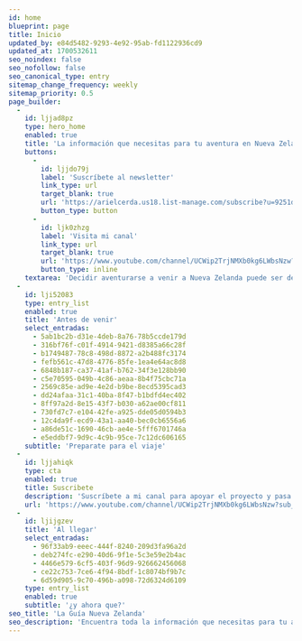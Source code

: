 ```yaml
---
id: home
blueprint: page
title: Inicio
updated_by: e84d5482-9293-4e92-95ab-fd1122936cd9
updated_at: 1700532611
seo_noindex: false
seo_nofollow: false
seo_canonical_type: entry
sitemap_change_frequency: weekly
sitemap_priority: 0.5
page_builder:
  -
    id: ljjad8pz
    type: hero_home
    enabled: true
    title: 'La información que necesitas para tu aventura en Nueva Zelanda'
    buttons:
      -
        id: ljjdo79j
        label: 'Suscríbete al newsletter'
        link_type: url
        target_blank: true
        url: 'https://arielcerda.us18.list-manage.com/subscribe?u=9251d9deccc6863333a4ee019&id=a0f39a7fed'
        button_type: button
      -
        id: ljk0zhzg
        label: 'Visita mi canal'
        link_type: url
        target_blank: true
        url: 'https://www.youtube.com/channel/UCWip2TrjNMXb0kg6LWbsNzw?sub_confirmation=1'
        button_type: inline
    textarea: 'Decidir aventurarse a venir a Nueva Zelanda puede ser desafiante, por eso comparto contigo esta guía que reúne toda la valiosa información que he acumulado durante 5 años en Nueva Zelanda.'
  -
    id: lji52083
    type: entry_list
    enabled: true
    title: 'Antes de venir'
    select_entradas:
      - 5ab1bc2b-d31e-4deb-8a76-78b5ccde179d
      - 316bf76f-c01f-4914-9421-d8385a66c28f
      - b1749487-78c8-498d-8872-a2b488fc3174
      - fefb561c-47d8-4776-85fe-1ea4e64ac8d8
      - 6848b187-ca37-41af-b762-34f3e128bb90
      - c5e70595-049b-4c86-aeaa-8b4f75cbc71a
      - 2569c85e-ad9e-4e2d-b9be-8ecd5395cad3
      - dd24afaa-31c1-40ba-8f47-b1bdfd4ec402
      - 8ff97a2d-8e15-43f7-b030-a62ae00cf811
      - 730fd7c7-e104-42fe-a925-dde05d0594b3
      - 12c4da9f-ecd9-43a1-aa40-bec0cb6556a6
      - a86de51c-1690-46cb-ae4e-5fff6701746a
      - e5eddbf7-9d9c-4c9b-95ce-7c12dc606165
    subtitle: 'Preparate para el viaje'
  -
    id: ljjahiqk
    type: cta
    enabled: true
    title: Suscribete
    description: 'Suscríbete a mi canal para apoyar el proyecto y pasa a saludar.'
    url: 'https://www.youtube.com/channel/UCWip2TrjNMXb0kg6LWbsNzw?sub_confirmation=1'
  -
    id: ljijgzev
    title: 'Al llegar'
    select_entradas:
      - 96f33ab9-eeec-444f-8240-209d3fa96a2d
      - deb274fc-e290-40d6-9f1e-5c3e59e2b4ac
      - 4466e579-6cf5-403f-96d9-926662456068
      - ce22c753-7ce6-4f94-8bdf-1c8074bf9b7c
      - 6d59d905-9c70-496b-a098-72d6324d6109
    type: entry_list
    enabled: true
    subtitle: '¿y ahora que?'
seo_title: 'La Guía Nueva Zelanda'
seo_description: 'Encuentra toda la información que necesitas para tu aventura en Nueva Zelanda'
---
```

